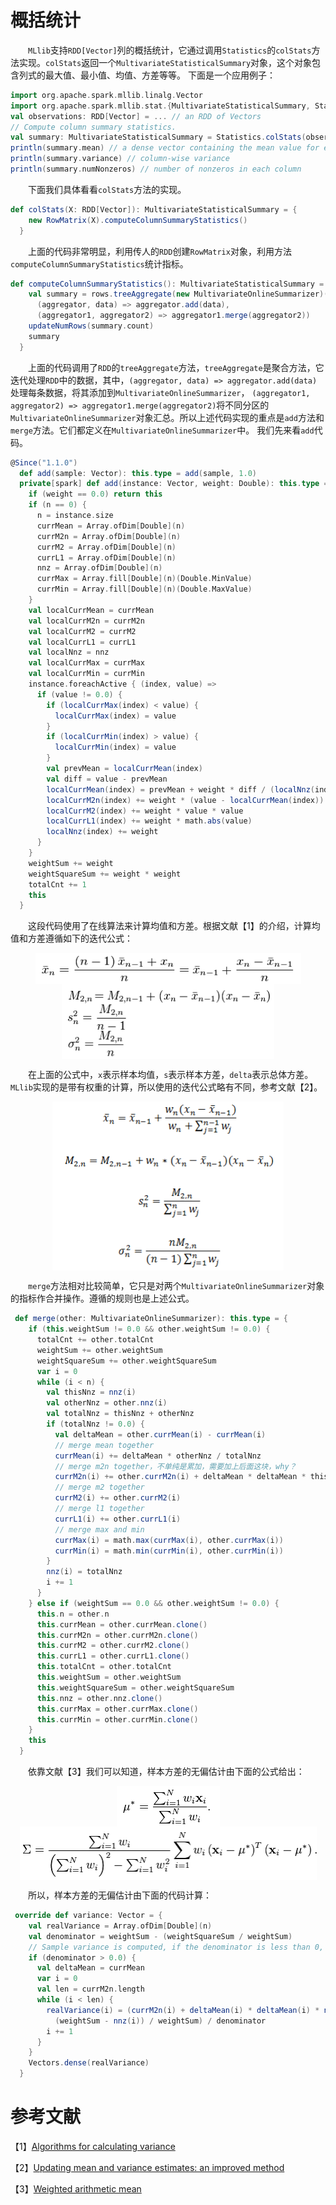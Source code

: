 # 概括统计

&emsp;&emsp;`MLlib`支持`RDD[Vector]`列的概括统计，它通过调用`Statistics`的`colStats`方法实现。`colStats`返回一个`MultivariateStatisticalSummary`对象，这个对象包含列式的最大值、最小值、均值、方差等等。
下面是一个应用例子：

```scala
import org.apache.spark.mllib.linalg.Vector
import org.apache.spark.mllib.stat.{MultivariateStatisticalSummary, Statistics}
val observations: RDD[Vector] = ... // an RDD of Vectors
// Compute column summary statistics.
val summary: MultivariateStatisticalSummary = Statistics.colStats(observations)
println(summary.mean) // a dense vector containing the mean value for each column
println(summary.variance) // column-wise variance
println(summary.numNonzeros) // number of nonzeros in each column
```
&emsp;&emsp;下面我们具体看看`colStats`方法的实现。

```scala
def colStats(X: RDD[Vector]): MultivariateStatisticalSummary = {
    new RowMatrix(X).computeColumnSummaryStatistics()
  }
```
&emsp;&emsp;上面的代码非常明显，利用传人的`RDD`创建`RowMatrix`对象，利用方法`computeColumnSummaryStatistics`统计指标。

```scala
def computeColumnSummaryStatistics(): MultivariateStatisticalSummary = {
    val summary = rows.treeAggregate(new MultivariateOnlineSummarizer)(
      (aggregator, data) => aggregator.add(data),
      (aggregator1, aggregator2) => aggregator1.merge(aggregator2))
    updateNumRows(summary.count)
    summary
  }
```
&emsp;&emsp;上面的代码调用了`RDD`的`treeAggregate`方法，`treeAggregate`是聚合方法，它迭代处理`RDD`中的数据，其中，`(aggregator, data) => aggregator.add(data)`处理每条数据，将其添加到`MultivariateOnlineSummarizer`，
`(aggregator1, aggregator2) => aggregator1.merge(aggregator2)`将不同分区的`MultivariateOnlineSummarizer`对象汇总。所以上述代码实现的重点是`add`方法和`merge`方法。它们都定义在`MultivariateOnlineSummarizer`中。
我们先来看`add`代码。

```scala
@Since("1.1.0")
  def add(sample: Vector): this.type = add(sample, 1.0)
  private[spark] def add(instance: Vector, weight: Double): this.type = {
    if (weight == 0.0) return this
    if (n == 0) {
      n = instance.size
      currMean = Array.ofDim[Double](n)
      currM2n = Array.ofDim[Double](n)
      currM2 = Array.ofDim[Double](n)
      currL1 = Array.ofDim[Double](n)
      nnz = Array.ofDim[Double](n)
      currMax = Array.fill[Double](n)(Double.MinValue)
      currMin = Array.fill[Double](n)(Double.MaxValue)
    }
    val localCurrMean = currMean
    val localCurrM2n = currM2n
    val localCurrM2 = currM2
    val localCurrL1 = currL1
    val localNnz = nnz
    val localCurrMax = currMax
    val localCurrMin = currMin
    instance.foreachActive { (index, value) =>
      if (value != 0.0) {
        if (localCurrMax(index) < value) {
          localCurrMax(index) = value
        }
        if (localCurrMin(index) > value) {
          localCurrMin(index) = value
        }
        val prevMean = localCurrMean(index)
        val diff = value - prevMean
        localCurrMean(index) = prevMean + weight * diff / (localNnz(index) + weight)
        localCurrM2n(index) += weight * (value - localCurrMean(index)) * diff
        localCurrM2(index) += weight * value * value
        localCurrL1(index) += weight * math.abs(value)
        localNnz(index) += weight
      }
    }
    weightSum += weight
    weightSquareSum += weight * weight
    totalCnt += 1
    this
  }
```
&emsp;&emsp;这段代码使用了在线算法来计算均值和方差。根据文献【1】的介绍，计算均值和方差遵循如下的迭代公式：

<div  align="center"><img src="imgs/1.1.png" width = "425" height = "50" alt="1.1" align="center" /></div>

<div  align="center"><img src="imgs/1.2.png" width = "340" height = "120" alt="1.2" align="center" /></div>

&emsp;&emsp;在上面的公式中，`x`表示样本均值，`s`表示样本方差，`delta`表示总体方差。`MLlib`实现的是带有权重的计算，所以使用的迭代公式略有不同，参考文献【2】。

<div  align="center"><img src="imgs/1.3.png" width = "370" height = "270" alt="1.1" align="center" /></div>

&emsp;&emsp;`merge`方法相对比较简单，它只是对两个`MultivariateOnlineSummarizer`对象的指标作合并操作。遵循的规则也是上述公式。

```scala
 def merge(other: MultivariateOnlineSummarizer): this.type = {
    if (this.weightSum != 0.0 && other.weightSum != 0.0) {
      totalCnt += other.totalCnt
      weightSum += other.weightSum
      weightSquareSum += other.weightSquareSum
      var i = 0
      while (i < n) {
        val thisNnz = nnz(i)
        val otherNnz = other.nnz(i)
        val totalNnz = thisNnz + otherNnz
        if (totalNnz != 0.0) {
          val deltaMean = other.currMean(i) - currMean(i)
          // merge mean together
          currMean(i) += deltaMean * otherNnz / totalNnz
          // merge m2n together，不单纯是累加，需要加上后面这块，why？
          currM2n(i) += other.currM2n(i) + deltaMean * deltaMean * thisNnz * otherNnz / totalNnz
          // merge m2 together
          currM2(i) += other.currM2(i)
          // merge l1 together
          currL1(i) += other.currL1(i)
          // merge max and min
          currMax(i) = math.max(currMax(i), other.currMax(i))
          currMin(i) = math.min(currMin(i), other.currMin(i))
        }
        nnz(i) = totalNnz
        i += 1
      }
    } else if (weightSum == 0.0 && other.weightSum != 0.0) {
      this.n = other.n
      this.currMean = other.currMean.clone()
      this.currM2n = other.currM2n.clone()
      this.currM2 = other.currM2.clone()
      this.currL1 = other.currL1.clone()
      this.totalCnt = other.totalCnt
      this.weightSum = other.weightSum
      this.weightSquareSum = other.weightSquareSum
      this.nnz = other.nnz.clone()
      this.currMax = other.currMax.clone()
      this.currMin = other.currMin.clone()
    }
    this
  }
```
&emsp;&emsp;依靠文献【3】我们可以知道，样本方差的无偏估计由下面的公式给出：

<div  align="center"><img src="imgs/1.4.png" width = "165" height = "65" alt="1.4" align="center" /></div>

<div  align="center"><img src="imgs/1.5.png" width = "475" height = "85" alt="1.5" align="center" /></div>

&emsp;&emsp;所以，样本方差的无偏估计由下面的代码计算：

```scala
 override def variance: Vector = {
    val realVariance = Array.ofDim[Double](n)
    val denominator = weightSum - (weightSquareSum / weightSum)
    // Sample variance is computed, if the denominator is less than 0, the variance is just 0.
    if (denominator > 0.0) {
      val deltaMean = currMean
      var i = 0
      val len = currM2n.length
      while (i < len) {
        realVariance(i) = (currM2n(i) + deltaMean(i) * deltaMean(i) * nnz(i) *
          (weightSum - nnz(i)) / weightSum) / denominator
        i += 1
      }
    }
    Vectors.dense(realVariance)
  }
```

# 参考文献

【1】[Algorithms for calculating variance](https://en.wikipedia.org/wiki/Algorithms_for_calculating_variance)

【2】[Updating mean and variance estimates: an improved method](http://people.xiph.org/~tterribe/tmp/homs/West79-_Updating_Mean_and_Variance_Estimates-_An_Improved_Method.pdf)

【3】[Weighted arithmetic mean](https://en.wikipedia.org/wiki/Weighted_arithmetic_mean)
